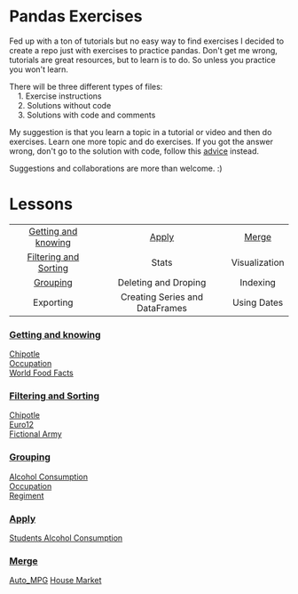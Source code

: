 # Pandas Exercises

Fed up with a ton of tutorials but no easy way to find exercises I decided to create a repo just with exercises to practice pandas.
Don't get me wrong, tutorials are great resources, but to learn is to do. So unless you practice you won't learn.

There will be three different types of files:  
&nbsp;&nbsp;&nbsp;&nbsp;1. Exercise instructions  
&nbsp;&nbsp;&nbsp;&nbsp;2. Solutions without code  
&nbsp;&nbsp;&nbsp;&nbsp;3. Solutions with code and comments

My suggestion is that you learn a topic in a tutorial or video and then do exercises.
Learn one more topic and do exercises. If you got the answer wrong, don't go to the solution with code, follow this [advice](https://github.com/FreeCodeCamp/freecodecamp/wiki/FreeCodeCamp-Get-Help) instead.

Suggestions and collaborations are more than welcome. :)

# Lessons

|				|				|		|
|:-------------:|:-------------:|:-----:|
|[Getting and knowing](#getting-and-knowing)|[Apply](#apply)|[Merge](#merge)|
|[Filtering and Sorting](#filtering-and-sorting)| Stats      |   Visualization |
|[Grouping](#grouping)| Deleting and Droping      |    Indexing |
|Exporting | Creating Series and DataFrames| Using Dates|

### [Getting and knowing](https://github.com/guipsamora/pandas_exercises/tree/master/Getting_%26_Knowing_Your_Data)  
[Chipotle](https://github.com/guipsamora/pandas_exercises/tree/master/Getting_%26_Knowing_Your_Data/Chipotle)  
[Occupation](https://github.com/guipsamora/pandas_exercises/tree/master/Getting_%26_Knowing_Your_Data/Occupation)  
[World Food Facts](https://github.com/guipsamora/pandas_exercises/tree/master/Getting_%26_Knowing_Your_Data/World%20Food%20Facts)

### [Filtering and Sorting](https://github.com/guipsamora/pandas_exercises/tree/master/Filtering_%26_Sorting)
[Chipotle](https://github.com/guipsamora/pandas_exercises/tree/master/Filtering_%26_Sorting/Chipotle)  
[Euro12](https://github.com/guipsamora/pandas_exercises/tree/master/Filtering_%26_Sorting/Euro12)  
[Fictional Army](https://github.com/guipsamora/pandas_exercises/tree/master/Filtering_%26_Sorting/Fictional%20Army)

### [Grouping](https://github.com/guipsamora/pandas_exercises/tree/master/Grouping)
[Alcohol Consumption](https://github.com/guipsamora/pandas_exercises/tree/master/Grouping/Alcohol%20Consumption%20)  
[Occupation](https://github.com/guipsamora/pandas_exercises/tree/master/Grouping/Occupation)  
[Regiment](https://github.com/guipsamora/pandas_exercises/tree/master/Grouping/Regiment)

### [Apply](https://github.com/guipsamora/pandas_exercises/tree/master/Apply)
[Students Alcohol Consumption](https://github.com/guipsamora/pandas_exercises/tree/master/Apply/Students%20Alcohol%20Consumption)     

### [Merge](https://github.com/guipsamora/pandas_exercises/tree/master/Merge)
[Auto_MPG](https://github.com/guipsamora/pandas_exercises/tree/master/Merge/Auto_MPG)
[House Market](https://github.com/guipsamora/pandas_exercises/tree/master/Merge/Housing%20Market)

